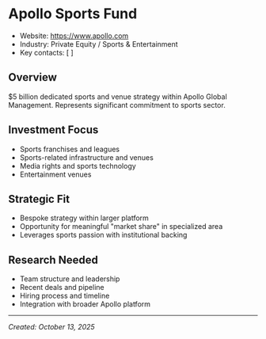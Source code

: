 # Apollo Sports Fund

- Website: https://www.apollo.com
- Industry: Private Equity / Sports & Entertainment
- Key contacts: [ ]

## Overview
$5 billion dedicated sports and venue strategy within Apollo Global Management. Represents significant commitment to sports sector.

## Investment Focus
- Sports franchises and leagues
- Sports-related infrastructure and venues
- Media rights and sports technology
- Entertainment venues

## Strategic Fit
- Bespoke strategy within larger platform
- Opportunity for meaningful "market share" in specialized area
- Leverages sports passion with institutional backing

## Research Needed
- Team structure and leadership
- Recent deals and pipeline
- Hiring process and timeline
- Integration with broader Apollo platform

---
*Created: October 13, 2025*
